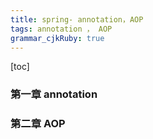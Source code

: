 ```yaml
---
title: spring- annotation，AOP
tags: annotation ， AOP
grammar_cjkRuby: true
---
```


[toc]

### 第一章 annotation

### 第二章 AOP